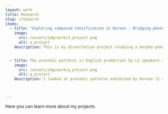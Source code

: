 ```yaml
---
layout: work
title: Research
slug: /research
items:
  - title: "Exploring compound tensification in Korean : Bridging phonology, phonetics, and morphology"
    image:
      src: /assets/img/work/a_project.png
      alt: a_project
    description: This is my dissertation project studying a morpho-phonological process in Korean called sai-sios, or compound tensification. It causes a plain obstruent in the initial position of the second noun in a noun + noun compound to become tense. Compound tensification is interesting since it's not fully predictable when it occurs and what happens to the pronunciations when it does. I look at speech data from a corpus and a production experiment to answer questions of how compound tensification is manifested in actual speech, and whether there is categorical distinction between tense stops derived from compound tensification and underlying plain and tense stops, as described in traditional literature. 


  - title: The prosodic patterns in English production by L1 speakers and Korean L2 speakers of English
    image:
      src: /assets/img/work/q_project.png
      alt: q_project
    description: I looked at prosodic patterns exhibited by Korean l2 speakers of English compared to those of native speakers. Since English and Korean are prosodically distinct languages, I expected unique patterns to arise for Korean L2 speakers, mainly due to L1 influence. Specifically, I hypothesized that the difference would stem from phrase edges being more prominent in Korean. This hypothesis is supported by the result that shows that L2 speakers are more consistently affected by boundary effects. It further shows that specific prosodic characteristics of l1 shape the realization of L2 speech, which helps us understand why L2 speech sounds distinct from L1 systematicall.y 



---
```

Here you can learn more about my projects.
<br />
<br />
